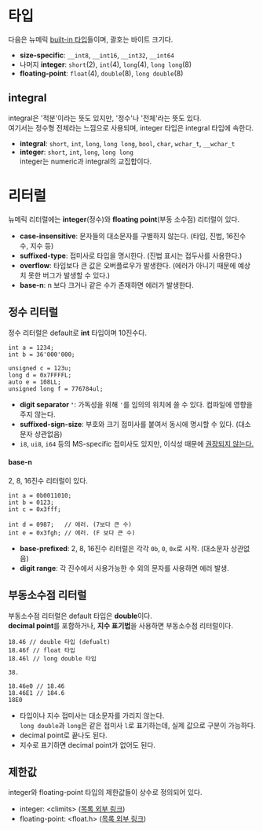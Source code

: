 # 타입
다음은 뉴메릭 [built-in 타입][1]들이며, 괄호는 바이트 크기다.
- **size-specific**: `__int8`, `__int16`, `__int32`, `__int64`
- 나머지 **integer**: `short`(2), `int`(4), `long`(4), `long long`(8)
- **floating-point**: `float`(4), `double`(8), `long double`(8)
## integral
integral은 '적분'이라는 뜻도 있지만, '정수'나 '전체'라는 뜻도 있다.<br>
여기서는 정수형 전체라는 느낌으로 사용되며, integer 타입은 integral 타입에 속한다.
- **integral**: `short`, `int`, `long`, `long long`, `bool`, `char`, `wchar_t`, `__wchar_t`
- **integer**:  `short`, `int`, `long`, `long long`<br>
integer는 numeric과 integral의 교집합이다.

# 리터럴
뉴메릭 리터럴에는 **integer**(정수)와 **floating point**(부동 소수점) 리터럴이 있다.
- **case-insensitive**: 문자들의 대소문자를 구별하지 않는다. (타입, 진법, 16진수 수, 지수 등)
- **suffixed-type**: 접미사로 타입을 명시한다. (진법 표시는 접두사를 사용한다.)
- **overflow**: 타입보다 큰 값은 오버플로우가 발생한다. (에러가 아니기 때문에 예상치 못한 버그가 발생할 수 있다.)
- **base-n**: n 보다 크거나 같은 수가 존재하면 에러가 발생한다.
## 정수 리터럴
정수 리터럴은 default로 **int** 타입이며 10진수다.
```
int a = 1234;
int b = 36'000'000;

unsigned c = 123u;
long d = 0x7FFFFL;
auto e = 108LL;
unsigned long f = 776784ul;
```
- **digit separator `'`**: 가독성을 위해 `'`를 임의의 위치에 쓸 수 있다. 컴파일에 영향을 주지 않는다.
- **suffixed-sign-size**: 부호와 크기 접미사를 붙여서 동시에 명시할 수 있다. (대소문자 상관없음)
- `i8`, `ui8`, `i64` 등의 MS-specific 접미사도 있지만, 이식성 때문에 <ins>권장되지 않는다.</ins>
#### base-n
2, 8, 16진수 리터럴이 있다.
```
int a = 0b0011010;
int b = 0123;
int c = 0x3fff;

int d = 0987;   // 에러. (7보다 큰 수)
int e = 0x3fgh; // 에러. (F 보다 큰 수)
```
- **base-prefixed**: 2, 8, 16진수 리터럴은 각각 `0b`, `0`, `0x`로 시작. (대소문자 상관없음)
- **digit range**: 각 진수에서 사용가능한 수 외의 문자를 사용하면 에러 발생.

## 부동소수점 리터럴
부동소수점 리터럴은 default 타입은 **double**이다.<br>
**decimal point**를 포함하거나, **지수 표기법**을 사용하면 부동소수점 리터럴이다.
```
18.46 // double 타입 (defualt)
18.46f // float 타입
18.46l // long double 타입

38.

18.46e0 // 18.46
18.46E1 // 184.6
18E0
```
- 타입이나 지수 접미사는 대소문자를 가리지 않는다.<br>
`long double`과 `long`은 같은 접미사 `l`로 표기하는데, 실제 값으로 구분이 가능하다.
- decimal point로 끝나도 된다.
- 지수로 표기하면 decimal point가 없어도 된다.

## 제한값
integer와 floating-point 타입의 제한값들이 상수로 정의되어 있다.
- integer: \<climits\> ([목록 외부 링크][2])
- floating-point: \<float.h\> ([목록 외부 링크][3])


[1]: https://github.com/ipari3/cpp/blob/main/theoretical/Built-in%20Types.md#built-in-%ED%83%80%EC%9E%85
[2]: https://docs.microsoft.com/en-us/cpp/cpp/integer-limits?view=msvc-170
[3]: https://docs.microsoft.com/en-us/cpp/cpp/floating-limits?view=msvc-170
